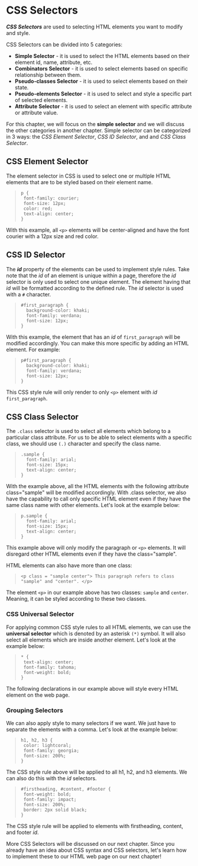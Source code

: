 # CSS Selectors

***CSS Selectors*** are used to selecting HTML elements you want to modify and style. 

CSS Selectors can be divided into 5 categories:
- **Simple Selector** - it is used to select the HTML elements based on their element id, name, attribute, etc.
- **Combinators Selector** - it is used to select elements based on specific relationship between them.
- **Pseudo-classes Selector** - it is used to select elements based on their state.
- **Pseudo-elements Selector** - it is used to select and style a specific part of selected elements.
- **Attribute Selector** - it is used to select an element with specific attribute or attribute value. 

For this chapter, we will focus on the **simple selector** and we will discuss the other categories in another chapter.
Simple selector can be categorized in 3 ways: the _CSS Element Selector_, _CSS ID Selector_, and and _CSS Class Selector_.

## CSS Element Selector
The element selector in CSS is used to select one or multiple HTML elements that are to be styled based on their element name. 
>```
> p {
>  font-family: courier;
>  font-size: 12px;
>  color: red;
>  text-align: center;
> }
>```
With this example, all `<p>` elements will be center-aligned and have the font courier with a 12px size and red color.

## CSS ID Selector
The ***id*** property of the elements can be used to implement style rules. Take note that the 
_id_ of an element is unique within a page, therefore the _id_ selector is only used to select one unique element. The element having that _id_ will be formatted according to the defined rule. The _id_ selector is used with a `#` character. 
>```
>#first_paragraph {
>   background-color: khaki;
>   font-family: verdana;
>   font-size: 12px;
>}
>```
With this example, the element that has an _id_ of `first_paragraph` will be modified accordingly. You can make this more specific by adding an HTML element. For example:
>```
>p#first_paragraph {
>   background-color: khaki;
>   font-family: verdana;
>   font-size: 12px;
>}
>```
This CSS style rule will only render to only `<p>` element with _id_ `first_paragraph`.

## CSS Class Selector
The `.class` selector is used to select all elements which belong to a particular class attribute. For us to be able to select elements with a specific class, we should use `(.)` character and specify the class name. 
>```
>.sample {
>   font-family: arial;
>   font-size: 15px;
>   text-align: center;
>}
>```
With the example above, all the HTML elements with the following attribute class="sample" will be modified accordingly. 
With .class selector, we also have the capability to call only specific HTML element even if they have the same class name with other elements. Let's look at the example below:
>```
> p.sample {
>   font-family: arial;
>   font-size: 15px;
>   text-align: center;
> }
>```
This example above will only modify the paragraph or `<p>` elements. It will disregard other HTML elements even if they have the class="sample".

HTML elements can also have more than one class:
>```
><p class = "sample center"> This paragraph refers to class "sample" and "center". </p>
>```

The element `<p>` in our example above has two classes: `sample` and `center`. Meaning, it can be styled according to these two classes. 

### CSS Universal Selector
For applying common CSS style rules to all HTML elements, we can use the **universal selector** which is denoted by an asterisk `(*)` symbol. It will also select all elements which are inside another element. Let's look at the example below:
>```
> * {
>  text-align: center;
>  font-family: tahoma;
>  font-weight: bold;
> }
>```
The following declarations in our example above will style every HTML element on the web page. 

### Grouping Selectors
We can also apply style to many selectors if we want. We just have to separate the elements with a comma. Let's look at the example below:
>```
> h1, h2, h3 {
>  color: lightcoral;
>  font-family: georgia;
>  font-size: 200%;
> }
>```
The CSS style rule above will be applied to all h1, h2, and h3 elements. 
We can also do this with the _id_ selectors.
>```
> #firstheading, #content, #footer {
>  font-weight: bold;
>  font-family: impact;
>  font-size: 200%;
>  border: 2px solid black;
> }
>```
The CSS style rule will be applied to elements with firstheading, content, and footer _id_.

More CSS Selectors will be discussed on our next chapter. Since you already have an idea about CSS syntax and CSS selectors, let's learn how to implement these to our HTML web page on our next chapter!